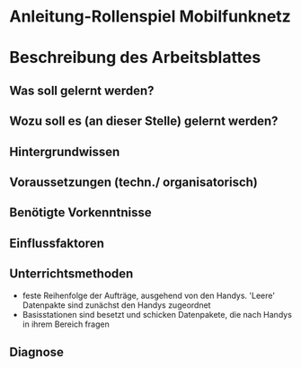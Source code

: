 # Anleitung-Rollenspiel Mobilfunknetz

# Beschreibung des Arbeitsblattes
 

##  Was soll gelernt werden?


## Wozu soll es (an dieser Stelle) gelernt werden?


## Hintergrundwissen 


## Voraussetzungen (techn./ organisatorisch)


## Benötigte Vorkenntnisse


## Einflussfaktoren
 

## Unterrichtsmethoden

* feste Reihenfolge der Aufträge, ausgehend von den Handys. 'Leere' Datenpakte sind zunächst den Handys zugeordnet
* Basisstationen sind besetzt und schicken Datenpakete, die nach Handys in ihrem Bereich fragen


## Diagnose
